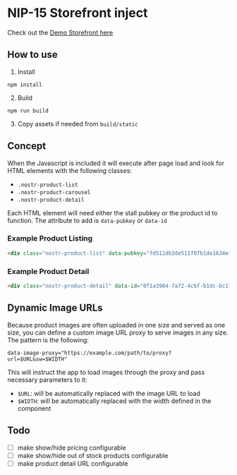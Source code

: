 # NIP-15 Storefront inject

Check out the [Demo Storefront here](https://czino.github.io/nostr-nip-15-storefront-inject)
## How to use

1. Install
```
npm install
```
2. Build
```
npm run build
```
3. Copy assets if needed from
`build/static`

## Concept
When the Javascript is included it will execute after page load and look for HTML elements with the following classes:

- `.nostr-product-list`
- `.nostr-product-carousel`
- `.nostr-product-detail`

Each HTML element will need either the stall pubkey or the product id to function. The attribute to add is `data-pubkey` or `data-id`

### Example Product Listing
```html
<div class="nostr-product-list" data-pubkey="fd511db3de511f07b1de1634ef4e603fb7a51af5b14a7630b8df0f1bd0c705e3"></div>
```

### Example Product Detail
```html
<div class="nostr-product-detail" data-id="0f1a3984-7a72-4c6f-b1dc-bc170b6c4d8e"></div>
```

## Dynamic Image URLs
Because product images are often uploaded in one size and served as one size, you can define a custom image URL proxy to serve images in any size. The pattern is the following:

`data-image-proxy="https://example.com/path/to/proxy?url=$URL&sw=$WIDTH"`

This will instruct the app to load images through the proxy and pass necessary parameters to it:

- `$URL`: will be automatically replaced with the image URL to load
- `$WIDTH`: will be automatically replaced with the width defined in the component

## Todo
- [ ] make show/hide pricing configurable
- [ ] make show/hide out of stock products configurable
- [ ] make product detail URL configurable
